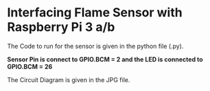 # **Interfacing Flame Sensor with Raspberry Pi 3 a/b**

The Code to run for the sensor is given in the python file (.py).

**Sensor Pin is connect to GPIO.BCM = 2 and the LED is connected to GPIO.BCM = 26**

The Circuit Diagram is given in the JPG file.


